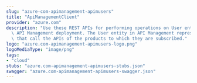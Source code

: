 ```yaml
---
slug: "azure-com-apimanagement-apimusers"
title: "ApiManagementClient"
provider: "azure.com"
description: "Use these REST APIs for performing operations on User entity in Azure\
  \ API Management deployment. The User entity in API Management represents the developers\
  \ that call the APIs of the products to which they are subscribed."
logo: "azure.com-apimanagement-apimusers-logo.png"
logoMediaType: "image/png"
tags:
- "cloud"
stubs: "azure.com-apimanagement-apimusers-stubs.json"
swagger: "azure.com-apimanagement-apimusers-swagger.json"
---
```

